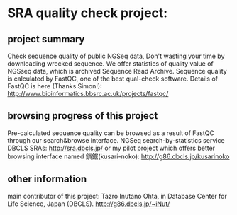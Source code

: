 # SRA quality check project:

## project summary 

  Check sequence quality of public NGSeq data, Don't wasting your time by downloading wrecked sequence.
  We offer statistics of quality value of NGSseq data, which is archived Sequence Read Archive.
  Sequence quality is calculated by FastQC, one of the best qual-check software.
  Details of FastQC is here (Thanks Simon!):
  http://www.bioinformatics.bbsrc.ac.uk/projects/fastqc/

## browsing progress of this project

  Pre-calculated sequence quality can be browsed as a result of FastQC through our search&browse interface.
  NGSeq search-by-statistics service DBCLS SRAs:
    http://sra.dbcls.jp/
  or my pilot project which offers better browsing interface named 鎖鋸(kusari-noko):
    http://g86.dbcls.jp/kusarinoko

## other information

  main contributor of this project:
  Tazro Inutano Ohta, in Database Center for Life Science, Japan (DBCLS).
    http://g86.dbcls.jp/~iNut/
